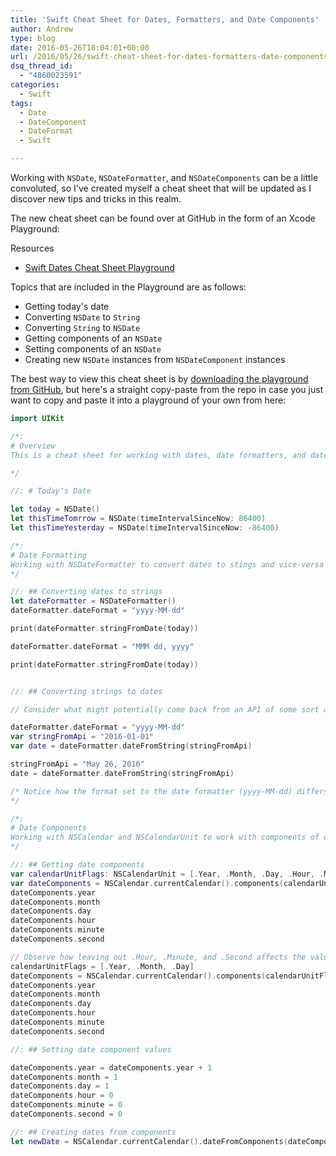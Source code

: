 ```yaml
---
title: 'Swift Cheat Sheet for Dates, Formatters, and Date Components'
author: Andrew
type: blog
date: 2016-05-26T18:04:01+00:00
url: /2016/05/26/swift-cheat-sheet-for-dates-formatters-date-components/
dsq_thread_id:
  - "4860023591"
categories:
  - Swift
tags:
  - Date
  - DateComponent
  - DateFormat
  - Swift

---
```

Working with `NSDate`, `NSDateFormatter`, and `NSDateComponents` can be a little convoluted, so I've created myself a cheat sheet that will be updated as I discover new tips and tricks in this realm.

The new cheat sheet can be found over at GitHub in the form of an Xcode Playground:

<div class="resources">
  <div class="resources-header">
    Resources
  </div>
  
  <ul class="resources-content">
    <li>
      <i class="fab fa-github fa-lg"></i> <a href="https://github.com/andrewcbancroft/SwiftDatesCheatSheet" title="Swift Dates Cheat Sheet Playground" target="_blank">Swift Dates Cheat Sheet Playground</a>
    </li>
  </ul>
</div>

Topics that are included in the Playground are as follows:

  * Getting today's date
  * Converting `NSDate` to `String`
  * Converting `String` to `NSDate`
  * Getting components of an `NSDate`
  * Setting components of an `NSDate`
  * Creating new `NSDate` instances from `NSDateComponent` instances

The best way to view this cheat sheet is by <a href="https://github.com/andrewcbancroft/SwiftDatesCheatSheet" target="_blank">downloading the playground from GitHub</a>, but here's a straight copy-paste from the repo in case you just want to copy and paste it into a playground of your own from here:

```swift
import UIKit

/*: 
# Overview
This is a cheat sheet for working with dates, date formatters, and date components.

*/

//: # Today's Date

let today = NSDate()
let thisTimeTomrrow = NSDate(timeIntervalSinceNow: 86400)
let thisTimeYesterday = NSDate(timeIntervalSinceNow: -86400)

/*: 
# Date Formatting
Working with NSDateFormatter to convert dates to stings and vice-versa
*/

//: ## Converting dates to strings
let dateFormatter = NSDateFormatter()
dateFormatter.dateFormat = "yyyy-MM-dd"

print(dateFormatter.stringFromDate(today))

dateFormatter.dateFormat = "MMM dd, yyyy"

print(dateFormatter.stringFromDate(today))


//: ## Converting strings to dates

// Consider what might potentially come back from an API of some sort and set a dateFormatter's dateFormat property appropriately...

dateFormatter.dateFormat = "yyyy-MM-dd"
var stringFromApi = "2016-01-01"
var date = dateFormatter.dateFromString(stringFromApi)

stringFromApi = "May 26, 2016"
date = dateFormatter.dateFromString(stringFromApi)

/* Notice how the format set to the date formatter (yyyy-MM-dd) differs from the format that came back from the API (MMM dd, yyyy), which resulted in `date` being nil.
*/

/*:
# Date Components
Working with NSCalendar and NSCalendarUnit to work with components of dates.
*/

//: ## Getting date components
var calendarUnitFlags: NSCalendarUnit = [.Year, .Month, .Day, .Hour, .Minute, .Second]
var dateComponents = NSCalendar.currentCalendar().components(calendarUnitFlags, fromDate: NSDate())
dateComponents.year
dateComponents.month
dateComponents.day
dateComponents.hour
dateComponents.minute
dateComponents.second

// Observe how leaving out .Hour, .Minute, and .Second affects the values of those components of a date:
calendarUnitFlags = [.Year, .Month, .Day]
dateComponents = NSCalendar.currentCalendar().components(calendarUnitFlags, fromDate: NSDate())
dateComponents.year
dateComponents.month
dateComponents.day
dateComponents.hour
dateComponents.minute
dateComponents.second

//: ## Setting date component values

dateComponents.year = dateComponents.year + 1
dateComponents.month = 1
dateComponents.day = 1
dateComponents.hour = 0
dateComponents.minute = 0
dateComponents.second = 0

//: ## Creating dates from components
let newDate = NSCalendar.currentCalendar().dateFromComponents(dateComponents)


```